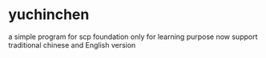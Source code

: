# yuchinchen
a simple program for scp foundation only for learning purpose 
now support traditional chinese and English version
